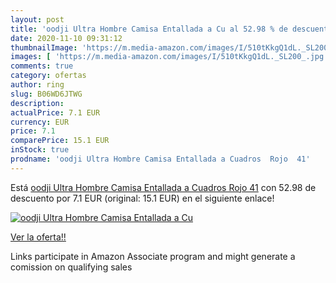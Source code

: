 ```yaml
---
layout: post
title: 'oodji Ultra Hombre Camisa Entallada a Cu al 52.98 % de descuento'
date: 2020-11-10 09:31:12
thumbnailImage: 'https://m.media-amazon.com/images/I/510tKkgQ1dL._SL200_.jpg'
images: [ 'https://m.media-amazon.com/images/I/510tKkgQ1dL._SL200_.jpg' ]
comments: true
category: ofertas
author: ring
slug: B06WD6JTWG
description:
actualPrice: 7.1 EUR
currency: EUR
price: 7.1
comparePrice: 15.1 EUR
inStock: true
prodname: 'oodji Ultra Hombre Camisa Entallada a Cuadros  Rojo  41'
---
```


Está [oodji Ultra Hombre Camisa Entallada a Cuadros  Rojo  41](https://www.amazon.es/dp/B06WD6JTWG/?tag=tolees-21) con 52.98 de descuento por 7.1 EUR (original: 15.1 EUR) en el siguiente enlace!

[![oodji Ultra Hombre Camisa Entallada a Cu](https://m.media-amazon.com/images/I/510tKkgQ1dL._SL200_.jpg)](https://www.amazon.es/dp/B06WD6JTWG/?tag=tolees-21)

[Ver la oferta!!](https://www.amazon.es/dp/B06WD6JTWG/?tag=tolees-21)

Links participate in Amazon Associate program and might generate a comission on qualifying sales


